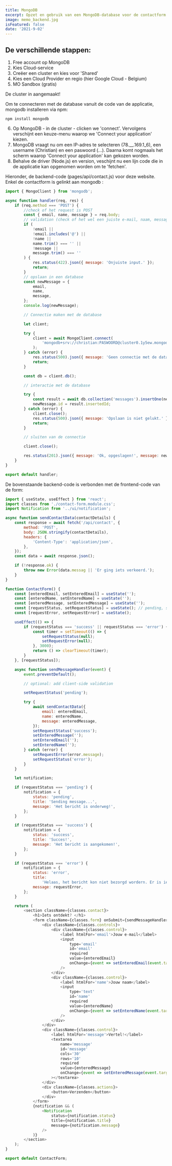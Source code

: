 ```yaml
---
title: MongoDB
excerpt: Opzet en gebruik van een MongoDB-database voor de contactform in deze website (React en Next.js)
image: memo_backend.jpg
isFeatured: false
date: '2021-9-02'
---
```


## De verschillende stappen:

1. Free account op MongoDB
2. Kies Cloud-service
3. Creëer een cluster en kies voor 'Shared'
4. Kies een Cloud Provider en regio (hier Google Cloud - Belgium)
5. MO Sandbox (gratis)

De cluster in aangemaakt!

Om te connecteren met de database vanuit de code van de applicatie, mongodb installeren via npm:

```npm
npm install mongodb
```

6. Op MongoDB - in de cluster - clicken we 'connect'. Vervolgens verschijnt een keuze-menu waarop we 'Connect your application' kiezen.
7. MongoDB vraagt nu om een IP-adres te selecteren (78.__.169.1_6), een username (Christian) en een paswoord (...). Daarna komt nogmaals het scherm waarop 'Connect your application' kan gekozen worden.
8. Behalve de driver (Node.js) en version, veschijnt nu een lijn code die in de applicatie kan opgenomen worden om te 'fetchen'.

Hieronder, de backend-code (pages/api/contact.js) voor deze website. Enkel de contactform is gelinkt aan mongodb :

```js
import { MongoClient } from 'mongodb';

async function handler(req, res) {
	if (req.method === 'POST') {
		//check of het request is POST
		const { email, name, message } = req.body;
		// validation (check of het wel een juiste e-mail, naam, message is)
		if (
			!email ||
			!email.includes('@') ||
			!name ||
			name.trim() === '' ||
			!message ||
			message.trim() === ''
		) {
			res.status(422).json({ message: 'Onjuiste input.' });
			return;
		}
		// opslaan in een database
		const newMessage = {
			email,
			name,
			message,
		};
		console.log(newMessage);

		// Connectie maken met de database

		let client;

		try {
			client = await MongoClient.connect(
				'mongodb+srv://christian:PASWOORD@cluster0.1y5ew.mongodb.net/myFirstDatabase?retryWrites=true&w=majority'
			);
		} catch (error) {
			res.status(500).json({ message: 'Geen connectie met de database.' });
			return;
		}

		const db = client.db();

		// interactie met de database

		try {
			const result = await db.collection('messages').insertOne(newMessage);
			newMessage.id = result.insertedId;
		} catch (error) {
			client.close();
			res.status(500).json({ message: 'Opslaan is niet gelukt.' });
			return;
		}

		// sluiten van de connectie

		client.close();

		res.status(201).json({ message: 'Ok, opgeslagen!', message: newMessage });
	}
}

export default handler;
```

De bovenstaande backend-code is verbonden met de frontend-code van de form:

```js
import { useState, useEffect } from 'react';
import classes from './contact-form.module.css';
import Notification from '../ui/notification';

async function sendContactData(contactDetails) {
	const response = await fetch('/api/contact', {
		method: 'POST',
		body: JSON.stringify(contactDetails),
		headers: {
			'Content-Type': 'application/json',
		},
	});
	const data = await response.json();

	if (!response.ok) {
		throw new Error(data.messag || 'Er ging iets verkeerd.');
	}
}

function ContactForm() {
	const [enteredEmail, setEnteredEmail] = useState('');
	const [enteredName, setEnteredName] = useState('');
	const [enteredMessage, setEnteredMessage] = useState('');
	const [requestStatus, setRequestStatus] = useState(); // pending, success, error
	const [requestError, setRequestError] = useState();

	useEffect(() => {
		if (requestStatus === 'success' || requestStatus === 'error') {
			const timer = setTimeout(() => {
				setRequestStatus(null);
				setRequestError(null);
			}, 3000);
			return () => clearTimeout(timer);
		}
	}, [requestStatus]);

	async function sendMessageHandler(event) {
		event.preventDefault();

		// optional: add client-side validation

		setRequestStatus('pending');

		try {
			await sendContactData({
				email: enteredEmail,
				name: enteredName,
				message: enteredMessage,
			});
			setRequestStatus('success');
			setEnteredMessage('');
			setEnteredEmail('');
			setEnteredName('');
		} catch (error) {
			setRequestError(error.message);
			setRequestStatus('error');
		}
	}

	let notification;

	if (requestStatus === 'pending') {
		notification = {
			status: 'pending',
			title: 'Sending message...',
			message: 'Het bericht is onderweg!',
		};
	}

	if (requestStatus === 'success') {
		notification = {
			status: 'success',
			title: 'Succes!',
			message: 'Het bericht is aangekomen!',
		};
	}

	if (requestStatus === 'error') {
		notification = {
			status: 'error',
			title:
				'Helaas, het bericht kon niet bezorgd wordern. Er is iets verkeerd gelopen',
			message: requestError,
		};
	}

	return (
		<section className={classes.contact}>
			<h1>Iets ontdekt? </h1>
			<form className={classes.form} onSubmit={sendMessageHandler}>
				<div className={classes.controls}>
					<div className={classes.control}>
						<label htmlFor='email'>Jouw e-mail</label>
						<input
							type='email'
							id='email'
							required
							value={enteredEmail}
							onChange={event => setEnteredEmail(event.target.value)}
						/>
					</div>
					<div className={classes.control}>
						<label htmlFor='name'>Jouw naam</label>
						<input
							type='text'
							id='name'
							required
							value={enteredName}
							onChange={event => setEnteredName(event.target.value)}
						/>
					</div>
				</div>
				<div className={classes.control}>
					<label htmlFor='message'>Vertel!</label>
					<textarea
						name='message'
						id='message'
						cols='30'
						rows='10'
						required
						value={enteredMessage}
						onChange={event => setEnteredMessage(event.target.value)}
					></textarea>
				</div>
				<div className={classes.actions}>
					<button>Verzenden</button>
				</div>
			</form>
			{notification && (
				<Notification
					status={notification.status}
					title={notification.title}
					message={notification.message}
				/>
			)}
		</section>
	);
}

export default ContactForm;
```
